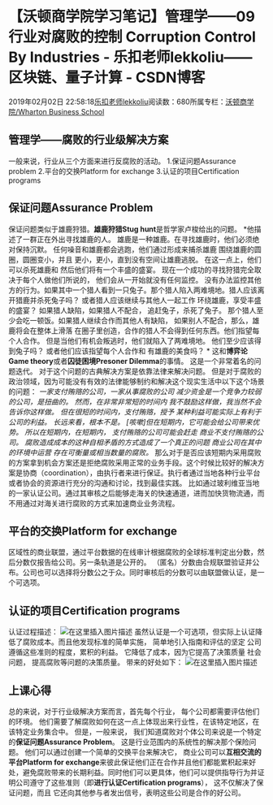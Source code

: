 
# 【沃顿商学院学习笔记】管理学——09行业对腐败的控制 Corruption Control By Industries - 乐扣老师lekkoliu——区块链、量子计算 - CSDN博客

2019年02月02日 22:58:18[乐扣老师lekkoliu](https://me.csdn.net/lsttoy)阅读数：680所属专栏：[沃顿商学院/Wharton Business School](https://blog.csdn.net/column/details/33347.html)



## 管理学——腐败的行业级解决方案
一般来说，行业从三个方面来进行反腐败的活动。
1.保证问题Assurance problem
2.平台的交换Platform for exchange
3.认证的项目Certification programs
## 保证问题Assurance Problem
保证问题类似于雄鹿狩猎。**雄鹿狩猎Stug hunt**是哲学家卢梭给出的问题。
*他描述了一群正在外出寻找雄鹿的人。 雄鹿是一种雄鹿。在寻找雄鹿时，他们必须绝对保持沉默。 任何噪音和雄鹿都会逃跑，他们通过形成来捕杀雄鹿 围绕雄鹿的圆圈，圆圈变小，并且 更小，更小，直到没有空间让雄鹿逃脱。 在这一点上，他们可以杀死雄鹿和 然后他们将有一个丰盛的盛宴。 现在一个成功的寻找狩猎完全取决于每个人做他们所说的， 他们会从一开始就没有任何监控。 没有办法监控其他方的行为。如果其中一个猎人看到一只兔子。那个猎人陷入两难境地。猎人应该离开猎鹿并杀死兔子吗？ 或者猎人应该继续与其他人一起工作 环绕雄鹿，享受丰盛的盛宴？ 如果猎人缺陷，如果猎人不配合， 追赶兔子，杀死了兔子。 那个猎人至少会吃一顿饭。如果猎人继续合作而其他人有缺陷， 如果别人不配合，那么，雄鹿将会在整体上滑落 在圈子里创造，合作的猎人不会得到任何东西。他们指望每个人合作。 但是当他们有机会叛逃时，他们就陷入了两难境地。 他们至少应该得到兔子吗？ 或者他们应该指望每个人合作和 有雄鹿的美食吗？ *
这和**博弈论Game theory**或者**囚徒困境Presoner Dilemma**的事情。 这是一个非常着名的问题迭代。
对于这个问题的古典解决方案是依靠法律来解决问题。
但是对于腐败的政治领域，因为可能没有有效的法律能够制约和解决这个现实生活中以下这个场景的问题：
*一家支付贿赂的公司，一家从事腐败的公司 减少资金是一个竞争力较弱的公司，是扭曲的。 然而，在非常非常短的时间内 我不鼓励这样做，我当然不会告诉你这样做。 但在很短的时间内，支付贿赂，授予 某种利益可能实际上有利于公司的利益。 长远来看，根本不是。 [咳嗽]但在短期内，它可能会给公司带来优势。 所以在短期内，在短期内， 支付贿赂的公司可能会赶走 商业不支付贿赂的公司。 腐败造成成本的这种自相矛盾的方式造成了一个真正的问题 商业公司在其中的环境中运营 存在可衡量或相当数量的腐败。*
那么对于是否应该短期内采用腐败的方案拿到机会方案还是拒绝腐败采用正常的业务手段。这个时候比较好的解决方案是协商（coordination），由执行者来进行保证。执行者通过当地各种行业平台或者协会的资源进行充分的沟通和讨论，找到最佳实践。
比如通过玻利维亚当地的一家认证公司。通过其审核之后能够走海关的快速通道，进而加快货物流通，而不用通过对海关进行腐败的方式来加速商业业务流程。
## 平台的交换Platform for exchange
区域性的商业联盟，通过平台数据的在线审计根据腐败的全球标准判定出分数，然后分数仅报告给公司。另一条轨道是公开的。 （匿名）分数由合规联盟验证并公布。公司也可以选择将分数公之于众。同时审核后的分数可以由联盟做认证，是一个可选项。
## 认证的项目Certification programs
认证过程描述：
![在这里插入图片描述](https://img-blog.csdnimg.cn/20190202225113924.png?x-oss-process=image/watermark,type_ZmFuZ3poZW5naGVpdGk,shadow_10,text_aHR0cHM6Ly9ibG9nLmNzZG4ubmV0L2xzdHRveQ==,size_16,color_FFFFFF,t_70)
虽然认证是一个可选项，但实际上认证降低了腐败成本。而且他发现标准的简单实施， 简单地引入指南和评估的坚定 公司遵循这些准则的程度，累积的利益。 它降低了成本，因为它提高了决策质量 社会问题， 提高腐败等问题的决策质量。
带来的好处如下：
![在这里插入图片描述](https://img-blog.csdnimg.cn/20190202225216201.png?x-oss-process=image/watermark,type_ZmFuZ3poZW5naGVpdGk,shadow_10,text_aHR0cHM6Ly9ibG9nLmNzZG4ubmV0L2xzdHRveQ==,size_16,color_FFFFFF,t_70)
## 上课心得
总的来说，对于行业级解决方案而言，首先每个行业， 每个公司都需要评估他们的环境。 他们需要了解腐败如何在这一点上体现出来行业性，在该特定地区，在该特定业务集合中。 但是，一般来说， 我们知道腐败对个体公司来说是一个特定的**保证问题Assurance Problem**。 这是行业范围内的系统性的解决那个保险问题。 他们可以通过创建一个简单的交换平台来解决它， 商业公司可以**互相交流的平台Platform for exchange**来彼此保证他们正在合作并且他们都能累积起来好处，避免腐败带来的长期利益。同时他们可以更具体，他们可以提供指导行为并证明公司遵守了这些准则（即**进行认证Certification programs**）， 这不仅解决了保证问题，而且 它还向其他参与者发出信号，表明这些公司是合作的好公司。

[
  ](https://img-blog.csdnimg.cn/20190202225113924.png?x-oss-process=image/watermark,type_ZmFuZ3poZW5naGVpdGk,shadow_10,text_aHR0cHM6Ly9ibG9nLmNzZG4ubmV0L2xzdHRveQ==,size_16,color_FFFFFF,t_70)